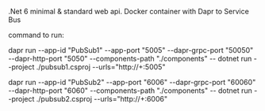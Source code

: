 .Net 6 minimal & standard web api.  Docker container with Dapr to Service Bus

command to run:

dapr run --app-id "PubSub1" --app-port "5005" --dapr-grpc-port "50050" --dapr-http-port "5050" --components-path "./components" -- dotnet run --project ./pubsub1.csproj --urls="http://+:5005"

dapr run --app-id "PubSub2" --app-port "6006" --dapr-grpc-port "60060" --dapr-http-port "6060" --components-path "./components" -- dotnet run --project ./pubsub2.csproj --urls="http://+:6006"
